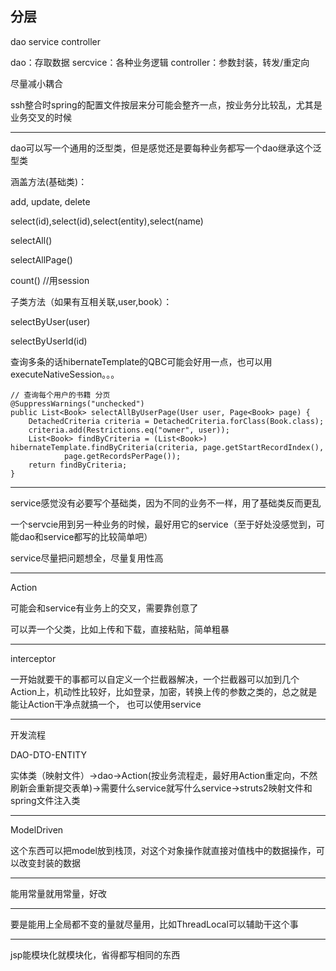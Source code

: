 ## 分层

dao service controller

dao：存取数据
sercvice：各种业务逻辑
controller：参数封装，转发/重定向

尽量减小耦合

ssh整合时spring的配置文件按层来分可能会整齐一点，按业务分比较乱，尤其是业务交叉的时候



---

dao可以写一个通用的泛型类，但是感觉还是要每种业务都写一个dao继承这个泛型类

涵盖方法(基础类)： 

add, update, delete

select(id),select(id),select(entity),select(name)

selectAll()

selectAllPage()

count()  //用session

子类方法（如果有互相关联,user,book）：

selectByUser(user)

selectByUserId(id)

查询多条的话hibernateTemplate的QBC可能会好用一点，也可以用executeNativeSession。。。

	// 查询每个用户的书籍 分页
	@SuppressWarnings("unchecked")
	public List<Book> selectAllByUserPage(User user, Page<Book> page) {
		DetachedCriteria criteria = DetachedCriteria.forClass(Book.class);
		criteria.add(Restrictions.eq("owner", user));
		List<Book> findByCriteria = (List<Book>) hibernateTemplate.findByCriteria(criteria, page.getStartRecordIndex(),
				page.getRecordsPerPage());
		return findByCriteria;
	}

---

service感觉没有必要写个基础类，因为不同的业务不一样，用了基础类反而更乱

一个servcie用到另一种业务的时候，最好用它的service（至于好处没感觉到，可能dao和service都写的比较简单吧）

service尽量把问题想全，尽量复用性高

---

Action

可能会和service有业务上的交叉，需要靠创意了

可以弄一个父类，比如上传和下载，直接粘贴，简单粗暴

---

interceptor

一开始就要干的事都可以自定义一个拦截器解决，一个拦截器可以加到几个Action上，机动性比较好，比如登录，加密，转换上传的参数之类的，总之就是能让Action干净点就搞一个， 也可以使用service

---

开发流程

DAO-DTO-ENTITY

实体类（映射文件）->dao->Action(按业务流程走，最好用Action重定向，不然刷新会重新提交表单)->需要什么service就写什么service->struts2映射文件和spring文件注入类

---

ModelDriven

这个东西可以把model放到栈顶，对这个对象操作就直接对值栈中的数据操作，可以改变封装的数据

---

能用常量就用常量，好改

---

要是能用上全局都不变的量就尽量用，比如ThreadLocal可以辅助干这个事

---

jsp能模块化就模块化，省得都写相同的东西




